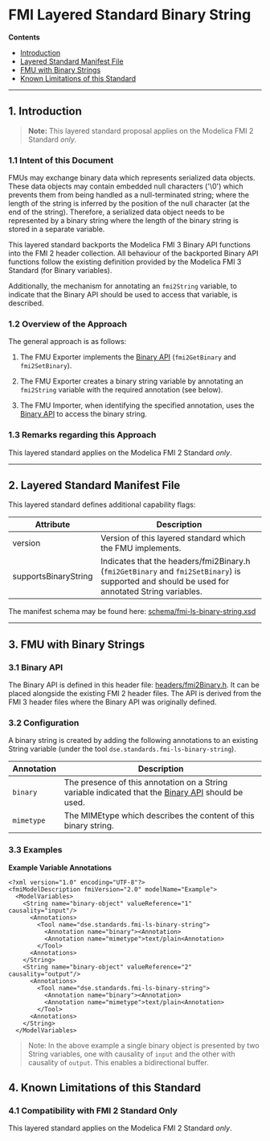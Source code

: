 <!--
SPDX-FileCopyrightText: 2023 Robert Bosch GmbH

SPDX-License-Identifier: Apache-2.0
-->

# FMI Layered Standard Binary String


__Contents__
- [Introduction](#introduction)
- [Layered Standard Manifest File](#manifest)
- [FMU with Binary Strings](#binary_string)
- [Known Limitations of this Standard](#limitations)

---

<a name="introduction"></a>

## 1. Introduction

> **Note:** This layered standard proposal applies on the Modelica FMI 2 Standard _only_.


### 1.1 Intent of this Document

FMUs may exchange binary data which represents serialized data objects. These data objects may contain embedded null characters ('\0') which prevents them from being handled as a null-terminated string; where the length of the string is inferred by the position of the null character (at the end of the string). Therefore, a serialized data object needs to be represented by a binary string where the length of the binary string is stored in a separate variable.

This layered standard backports the Modelica FMI 3 Binary API functions into the FMI 2 header collection. All behaviour of the backported Binary API functions follow the existing definition provided by the Modelica FMI 3 Standard (for Binary variables).

Additionally, the mechanism for annotating an `fmi2String` variable, to indicate that the Binary API should be used to access that variable, is described.


### 1.2 Overview of the Approach

The general approach is as follows:

1. The FMU Exporter implements the [Binary API](headers/fmi2Binary.h) (`fmi2GetBinary` and `fmi2SetBinary`).

2. The FMU Exporter creates a binary string variable by annotating an `fmi2String` variable with the required annotation (see below).

3. The FMU Importer, when identifying the specified annotation, uses the [Binary API](headers/fmi2Binary.h) to access the binary string.


### 1.3 Remarks regarding this Approach

This layered standard applies on the Modelica FMI 2 Standard _only_.


---

<a name="manifest"></a>

## 2. Layered Standard Manifest File

This layered standard defines additional capability flags:


| Attribute   | Description |
| ----------- | ----------- |
| version | Version of this layered standard which the FMU implements. |
| supportsBinaryString | Indicates that the headers/fmi2Binary.h (`fmi2GetBinary` and `fmi2SetBinary`) is supported and should be used for annotated String variables. |


The manifest schema may be found here: [schema/fmi-ls-binary-string.xsd](schema/fmi-ls-binary-string.xsd)


---

<a name="binary_string"></a>

## 3. FMU with Binary Strings

### 3.1 Binary API

The Binary API is defined in this header file: [headers/fmi2Binary.h](headers/fmi2Binary.h). It can be placed alongside the existing FMI 2 header files. The API is derived from the FMI 3 header files where the Binary API was originally defined.


### 3.2 Configuration

A binary string is created by adding the following annotations to an existing String variable (under the tool `dse.standards.fmi-ls-binary-string`).

| Annotation   | Description |
| ----------- | ----------- |
| `binary` | The presence of this annotation on a String variable indicated that the [Binary API](headers/fmi2Binary.h) should be used. |
| `mimetype` | The MIMEtype which describes the content of this binary string. |


### 3.3 Examples

__Example Variable Annotations__

```
<?xml version="1.0" encoding="UTF-8"?>
<fmiModelDescription fmiVersion="2.0" modelName="Example">
  <ModelVariables>
    <String name="binary-object" valueReference="1" causality="input"/>
      <Annotations>
        <Tool name="dse.standards.fmi-ls-binary-string">
          <Annotation name="binary"><Annotation>
          <Annotation name="mimetype">text/plain<Annotation>
        </Tool>
      <Annotations>
    </String>
    <String name="binary-object" valueReference="2" causality="output"/>
      <Annotations>
        <Tool name="dse.standards.fmi-ls-binary-string">
          <Annotation name="binary"><Annotation>
          <Annotation name="mimetype">text/plain<Annotation>
        </Tool>
      <Annotations>
    </String>
  </ModelVariables>
```

> Note: In the above example a single binary object is presented by two String variables, one with causality of `input` and the other with causality of `output`. This enables a bidirectional buffer.


<a name="limitations"></a>

## 4. Known Limitations of this Standard

### 4.1 Compatibility with FMI 2 Standard Only

This layered standard applies on the Modelica FMI 2 Standard _only_.

